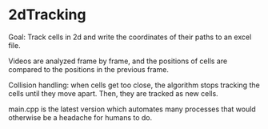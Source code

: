 # 2dTracking

Goal: Track cells in 2d and write the coordinates of their paths to an excel file.

Videos are analyzed frame by frame, and the positions of cells are compared to the positions in the previous frame.

Collision handling: when cells get too close, the algorithm stops tracking the cells until they move apart.  Then, they are tracked as new cells.

main.cpp is the latest version which automates many processes that would otherwise be a headache for humans to do.
